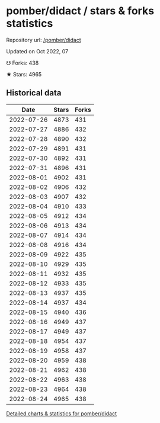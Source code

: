# pomber/didact / stars & forks statistics

Repository url: [/pomber/didact](https://github.com/pomber/didact)

Updated on Oct 2022, 07

☋ Forks: 438

★ Stars: 4965

## Historical data
| Date | Stars | Forks |
|------|-------|-------|
| 2022-07-26 | 4873 | 431 | 
| 2022-07-27 | 4886 | 432 | 
| 2022-07-28 | 4890 | 432 | 
| 2022-07-29 | 4891 | 431 | 
| 2022-07-30 | 4892 | 431 | 
| 2022-07-31 | 4896 | 431 | 
| 2022-08-01 | 4902 | 431 | 
| 2022-08-02 | 4906 | 432 | 
| 2022-08-03 | 4907 | 432 | 
| 2022-08-04 | 4910 | 433 | 
| 2022-08-05 | 4912 | 434 | 
| 2022-08-06 | 4913 | 434 | 
| 2022-08-07 | 4914 | 434 | 
| 2022-08-08 | 4916 | 434 | 
| 2022-08-09 | 4922 | 435 | 
| 2022-08-10 | 4929 | 435 | 
| 2022-08-11 | 4932 | 435 | 
| 2022-08-12 | 4933 | 435 | 
| 2022-08-13 | 4937 | 435 | 
| 2022-08-14 | 4937 | 434 | 
| 2022-08-15 | 4940 | 436 | 
| 2022-08-16 | 4949 | 437 | 
| 2022-08-17 | 4949 | 437 | 
| 2022-08-18 | 4954 | 437 | 
| 2022-08-19 | 4958 | 437 | 
| 2022-08-20 | 4959 | 438 | 
| 2022-08-21 | 4962 | 438 | 
| 2022-08-22 | 4963 | 438 | 
| 2022-08-23 | 4964 | 438 | 
| 2022-08-24 | 4965 | 438 | 


[Detailed charts & statistics for pomber/didact](https://reviewgithub.com/rep/pomber/didact)
